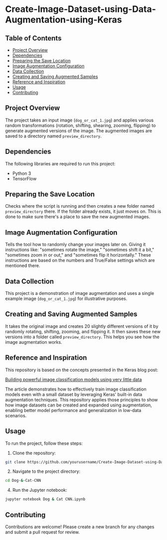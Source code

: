 # Create-Image-Dataset-using-Data-Augmentation-using-Keras

## Table of Contents
- [Project Overview](#project-overview)
- [Dependencies](#dependencies)
- [Preparing the Save Location](#preparing-the-save-location)
- [Image Augmentation Configuration](#image-augmentation-configuration)
- [Data Collection](#data-collection)
- [Creating and Saving Augmented Samples](#creating-and-saving-augmented-samples)
- [Reference and Inspiration](#reference-and-inspiration)
- [Usage](#usage)
- [Contributing](#contributing)

## Project Overview
The project takes an input image (`dog_or_cat_1.jpg`) and applies various random transformations (rotation, shifting, shearing, zooming, flipping) to generate augmented versions of the image. The augmented images are saved to a directory named `preview_directory`.

## Dependencies
The following libraries are required to run this project:
- Python 3
- TensorFlow

## Preparing the Save Location
Checks where the script is running and then creates a new folder named `preview_directory` there. If the folder already exists, it just moves on. This is done to make sure there's a place to save the new augmented images.

## Image Augmentation Configuration
Tells the tool how to randomly change your images later on. Giving it instructions like: "sometimes rotate the image," "sometimes shift it a bit," "sometimes zoom in or out," and "sometimes flip it horizontally." These instructions are based on the numbers and True/False settings which are mentioned there.

## Data Collection
This project is a demonstration of image augmentation and uses a single example image (`dog_or_cat_1.jpg`) for illustrative purposes.

## Creating and Saving Augmented Samples
It takes the original image and creates 20 slightly different versions of it by randomly rotating, shifting, zooming, and flipping it. It then saves these new versions into a folder called `preview_directory`. This helps you see how the image augmentation works.

## Reference and Inspiration
This repository is based on the concepts presented in the Keras blog post:

[Building powerful image classification models using very little data](https://blog.keras.io/building-powerful-image-classification-models-using-very-little-data.html)

The article demonstrates how to effectively train image classification models even with a small dataset by leveraging Keras' built-in data augmentation techniques. This repository applies those principles to show how image datasets can be created and expanded using augmentation, enabling better model performance and generalization in low-data scenarios.

## Usage
To run the project, follow these steps:
1. Clone the repository:
```bash
git clone https://github.com/yourusername/Create-Image-Dataset-using-Data-Augmentation-using-Keras.git
```
2. Navigate to the project directory:
```bash
cd Dog-&-Cat-CNN
```
4. Run the Jupyter notebook:
```bash
jupyter notebook Dog & Cat CNN.ipynb
```

## Contributing
Contributions are welcome! Please create a new branch for any changes and submit a pull request for review.
